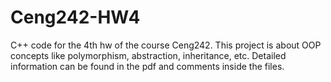 # Ceng242-HW4
C++ code for the 4th hw of the course Ceng242. This project is about OOP concepts like polymorphism, abstraction, inheritance, etc. 
Detailed information can be found in the pdf and comments inside the files.
